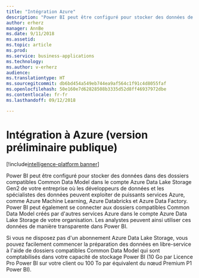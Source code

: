 ```yaml
---
title: "Intégration Azure"
description: "Power BI peut être configuré pour stocker des données de flux de données dans la solution Azure Data Lake Storage de votre organisation."
author: erherz
manager: AnnBe
ms.date: 9/11/2018
ms.assetid: 
ms.topic: article
ms.prod: 
ms.service: business-applications
ms.technology: 
ms.author: v-erherz
audience: 
ms.translationtype: HT
ms.sourcegitcommit: db6bd454a549eb744ea9af564c1f91c4d8055faf
ms.openlocfilehash: 50e160e7d62828508b3335d52d8ff46937972dbe
ms.contentlocale: fr-fr
ms.lasthandoff: 09/12/2018

---
```

# <a name="azure-integration-public-preview"></a>Intégration à Azure (version préliminaire publique) 

[!include[intelligence-platform banner](../../includes/intelligence-platform.md)]


Power BI peut être configuré pour stocker des données dans des dossiers compatibles Common Data Model dans le compte Azure Data Lake Storage Gen2 de votre entreprise où les développeurs de données et les spécialistes des données peuvent exploiter de puissants services Azure, comme Azure Machine Learning, Azure Databricks et Azure Data Factory. Power BI peut également se connecter aux dossiers compatibles Common Data Model créés par d'autres services Azure dans le compte Azure Data Lake Storage de votre organisation. Les analystes peuvent ainsi utiliser ces données de manière transparente dans Power BI.

Si vous ne disposez pas d'un abonnement Azure Data Lake Storage, vous pouvez facilement commencer la préparation des données en libre-service à l'aide de dossiers compatibles Common Data Model qui sont comptabilisés dans votre capacité de stockage Power BI (10 Go par Licence Pro Power BI sur votre client ou 100 To par équivalent du nœud Premium P1 Power BI).




